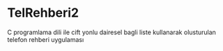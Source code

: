 # TelRehberi2
C programlama dili ile cift yonlu dairesel bagli liste kullanarak olusturulan telefon rehberi uygulaması
